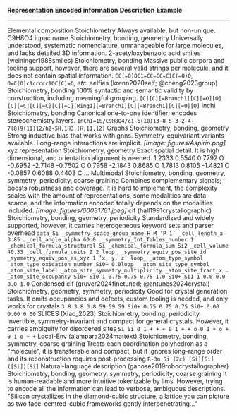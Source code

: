   **Representation**                                                                                               **Encoded information**                                                    **Description**                                                                                                                                                                                                                                               **Example**
  ---------------------------------------------------------------------------------------------------------------- -------------------------------------------------------------------------- ------------------------------------------------------------------------------------------------------------------------------------------------------------------------------------------------------------------------------------------------------------- ------------------------------------------------------------------------------------------------------------------------------------------------------------------------------------------------------------------------------------------------------------------------------------------------------------------------------------------------------------------------------------------------------------------------------------------------------------------------------------------------------------------------------------------------------
  Elemental composition                                                                                            Stoichiometry                                                              Always available, but non-unique.                                                                                                                                                                                                                             C9H8O4
  iupac name                                                Stoichiometry, bonding, geometry                                           Universally understood, systematic nomenclature, unmanageable for large molecules, and lacks detailed 3D information.                                                                                                                                         2-acetyloxybenzoic acid
  smiles (weininger1988smiles)                            Stoichiometry, bonding                                                     Massive public corpora and tooling support, however, there are several valid strings per molecule, and it does not contain spatial information.                                                                                                               `CC(=O)OC1=CC=CC=C1C(=O)O`, `O=C(O)c1ccccc1OC(C)=O`, *etc.*
  selfies (krenn2020self; @cheng2023group)               Stoichiometry, bonding                                                     100% syntactic and semantic validity by construction, including meaningful grouping.                                                                                                                                                                            `[C][C][=Branch1][C][=O][O][C][=C][C][=C][C][=C][Ring1][=Branch1][C][=Branch1][C][=O][O]`
  inchi                                                     Stoichiometry, bonding                                                     Canonical one-to-one identifier; encodes stereochemistry layers.                                                                                                                                                                                              `InChI=1S/C9H8O4/c1-6(10)13-8-5-3-2-4-7(8)9(11)12/h2-5H,1H3,(H,11,12)`
  Graphs                                                                                                           Stoichiometry, bonding, geometry                                           Strong inductive bias that works with gnns. Symmetry-equivariant variants available. Long-range interactions are implicit.                                                                                 *[Image: figures/Aspirin.png]*
  xyz representation                                                                                               Stoichiometry, geometry                                                    Exact spatial detail. It is high dimensional, and orientation alignment is needed.                                                                                                                                                                            1.2333 0.5540 0.7792 O -0.6952 -2.7148 -0.7502 O 0.7958 -2.1843 0.8685 O 1.7813 0.8105 -1.4821 O -0.0857 0.6088 0.4403 C ...
  Multimodal                                                                                                       Stoichiometry, bonding, geometry, symmetry, periodicity, coarse graining   Combines complementary signals; boosts robustness and coverage. It is hard to implement, the complexity scales with the amount of representations, some modalities are data-scarce, and the information encoded totally depends on the modalities included.   *[Image: figures/60031761.jpeg]*
  cif (hall1991crystallographic)                             Stoichiometry, bonding, geometry, periodicity                              Standardized and widely supported, however, it carries heterogeneous keyword sets and parser overhead                                                                                                                                                         `data_Si _symmetry_space_group_name_H-M ’P 1’ _cell_length_a 3.85 …_cell_angle_alpha 60.0 …_symmetry_Int_Tables_number 1 _chemical_formula_structural Si _chemical_formula_sum Si2 _cell_volume 40.33 _cell_formula_units_Z 2 loop_ _symmetry_equiv_pos_site_id _symmetry_equiv_pos_as_xyz 1 ’x, y, z’ loop_ _atom_type_symbol _atom_type_oxidation_number Si0+ 0.0loop_ _atom_site_type_symbol _atom_site_label _atom_site_symmetry_multiplicity _atom_site_fract_x …_atom_site_occupancy Si0+ Si0 1 0.75 0.75 0.75 1.0 Si0+ Si1 1 0.0 0.0 0.0 1.0`
  Condensed cif (gruver2024finetuned; @antunes2024crystal)   Stoichiometry, geometry, symmetry, periodicity                             Good for crystal generation tasks. It omits occupancies and defects, custom tooling is needed, and only works for crystals                                                                                                                                    `3.8 3.8 3.8 59 59 59 Si0+ 0.75 0.75 0.75 Si0+ 0.00 0.00 0.00`
  SLICES (Xiao_2023)                                                                                                     Stoichiometry, bonding, periodicity                                        Invertible, symmetry-invariant and compact for general crystals. However, it carries ambiguity for disordered sites                                                                                                                                           `Si Si 0 1 + + + 0 1 + + o 0 1 + o + 0 1 o + +`
  Local-Env (alampara2024mattext)                                                                                           Stoichiometry, bonding, symmetry, coarse graining                          Treats each coordination polyhedron as a "molecule", it is transferable and compact; but it ignores long-range order and its reconstruction requires post-processing                                                                                          `R-3m Si (2c) [Si][Si]([Si])[Si]`
  Natural-language description (ganose2019robocrystallographer)                                                   Stoichiometry, bonding, geometry, symmetry, periodicity, coarse graining   It is human-readable and more intuitive tokenizable by llms. However, trying to encode all the information can lead to verbose, ambiguous descriptions.                                                    "Silicon crystallizes in the diamond-cubic structure, a lattice you can picture as two face-centred-cubic frameworks gently interpenetrating..."
